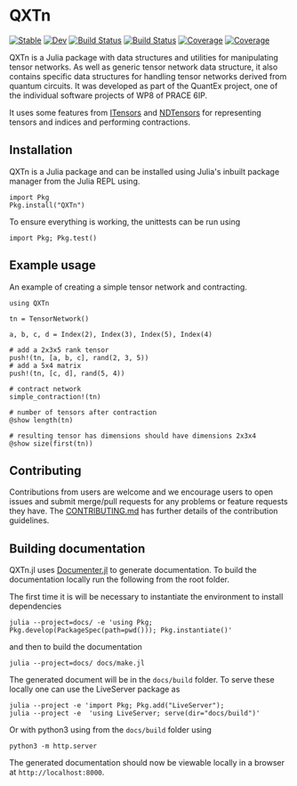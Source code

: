 # QXTn

[![Stable](https://img.shields.io/badge/docs-stable-blue.svg)](https://JuliaQX.github.io/QXTn.jl/stable)
[![Dev](https://img.shields.io/badge/docs-dev-blue.svg)](https://JuliaQX.github.io/QXTn.jl/dev)
[![Build Status](https://github.com/JuliaQX/QXTn.jl/workflows/CI/badge.svg)](https://github.com/JuliaQX/QXTn.jl/actions)
[![Build Status](https://github.com/JuliaQX/QXTn.jl/badges/master/pipeline.svg)](https://github.com/JuliaQX/QXTn.jl/pipelines)
[![Coverage](https://github.com/JuliaQX/QXTn.jl/badges/master/coverage.svg)](https://github.com/JuliaQX/QXTn.jl/commits/master)
[![Coverage](https://codecov.io/gh/JuliaQX/QXTn.jl/branch/master/graph/badge.svg)](https://codecov.io/gh/JuliaQX/QXTn.jl)

QXTn is a Julia package with data structures and utilities for manipulating tensor networks.
As well as generic tensor network data structure, it also contains specific data structures
for handling tensor networks derived from quantum circuits. It was developed as part of the QuantEx project, one of the individual software projects of WP8 of PRACE 6IP.

It uses some features from [ITensors](https://github.com/ITensor/ITensors.jl) and [NDTensors](https://github.com/ITensor/NDTensors.jl) for representing tensors and indices and performing contractions.

## Installation

QXTn is a Julia package and can be installed using Julia's inbuilt package manager from the Julia REPL using.

```
import Pkg
Pkg.install("QXTn")
```

To ensure everything is working, the unittests can be run using

```
import Pkg; Pkg.test()
```

## Example usage

An example of creating a simple tensor network and contracting.

```
using QXTn

tn = TensorNetwork()

a, b, c, d = Index(2), Index(3), Index(5), Index(4)

# add a 2x3x5 rank tensor
push!(tn, [a, b, c], rand(2, 3, 5))
# add a 5x4 matrix
push!(tn, [c, d], rand(5, 4))

# contract network
simple_contraction!(tn)

# number of tensors after contraction
@show length(tn)

# resulting tensor has dimensions should have dimensions 2x3x4
@show size(first(tn))
```

## Contributing
Contributions from users are welcome and we encourage users to open issues and submit merge/pull requests for any problems or feature requests they have. The
[CONTRIBUTING.md](CONTRIBUTION.md) has further details of the contribution guidelines.

## Building documentation

QXTn.jl uses [Documenter.jl](https://juliadocs.github.io/Documenter.jl/stable/) to generate documentation. To build the documentation locally run the following from the root folder.

The first time it is will be necessary to instantiate the environment to install dependencies

```
julia --project=docs/ -e 'using Pkg; Pkg.develop(PackageSpec(path=pwd())); Pkg.instantiate()'
```

and then to build the documentation

```
julia --project=docs/ docs/make.jl
```

The generated document will be in the `docs/build` folder. To serve these locally one can
use the LiveServer package as

```
julia --project -e 'import Pkg; Pkg.add("LiveServer");
julia --project -e  'using LiveServer; serve(dir="docs/build")'
```

Or with python3 using from the `docs/build` folder using

```
python3 -m http.server
```

The generated documentation should now be viewable locally in a browser at `http://localhost:8000`.


